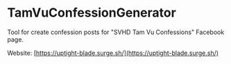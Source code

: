# TamVuConfessionGenerator
Tool for create confession posts for "SVHD Tam Vu Confessions" Facebook page.

Website: [https://uptight-blade.surge.sh/](https://uptight-blade.surge.sh/)
